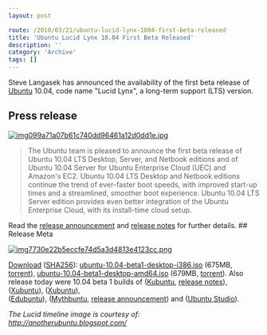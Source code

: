 ```yaml
---
layout: post

route: /2010/03/21/ubuntu-lucid-lynx-1004-first-beta-released
title: 'Ubuntu Lucid Lynx 10.04 First Beta Released'
description: ''
category: 'Archive'
tags: []
---
```


Steve Langasek has announced the availability of the first beta release of
<a href="ubuntu">Ubuntu</a> 10.04, code name "Lucid Lynx", a long-term support
(LTS) version.

## Press release

<a class="ph" href="/img/blog/img099a71a07b61c740dd96461a12d0dd1e.jpg" rel="lightbox[article]" title=""><img class="ph img-responsive img-rounded img-thumbnail" src="/img/blog/img099a71a07b61c740dd96461a12d0dd1e.jpg" alt="img099a71a07b61c740dd96461a12d0dd1e.jpg" title="" /></a>

<blockquote>The Ubuntu team is pleased to announce the first beta release of Ubuntu 10.04 LTS Desktop, Server, and Netbook editions and of Ubuntu 10.04 Server for Ubuntu Enterprise Cloud (UEC) 
and Amazon's EC2. Ubuntu 10.04 LTS Desktop and Netbook editions continue the trend of ever-faster boot speeds, with improved start-up times and a streamlined, smoother boot experience. Ubuntu 10.04 LTS Server edition provides even better integration of the Ubuntu Enterprise Cloud, with its install-time cloud setup.</blockquote> 
Read the <a class="ph" target="_blank" rel="noopener noreferrer" href="https://lists.ubuntu.com/archives/ubuntu-announce/2010-March/000129.html">release announcement</a> and <a class="ph" target="_blank" rel="noopener noreferrer" href="http://www.ubuntu.com/testing/lucid/beta1">release notes</a> for further details. 
## Release Meta

<a class="ph" href="/img/blog/img7730e22b5eccfe74d5a3d4813e4123cc.png" rel="lightbox[article]" title=""><img class="ph img-responsive img-rounded img-thumbnail" src="/img/blog/img7730e22b5eccfe74d5a3d4813e4123cc.png" alt="img7730e22b5eccfe74d5a3d4813e4123cc.png" title="" /></a>

<a class="ph" target="_blank" rel="noopener noreferrer" href="http://www.ubuntu.com/testing/lucid/beta1#Download">Download</a>
(<a class="ph" target="_blank" rel="noopener noreferrer" href="http://releases.ubuntu.com/releases/10.04/SHA256SUMS">SHA256</a>):
<a class="ph" target="_blank" rel="noopener noreferrer" href="http://releases.ubuntu.com/releases/10.04/ubuntu-10.04-beta1-desktop-i386.iso">ubuntu-10.04-beta1-desktop-i386.iso</a>
(675MB,
<a class="ph" target="_blank" rel="noopener noreferrer" href="http://releases.ubuntu.com/releases/10.04/ubuntu-10.04-beta1-desktop-i386.iso.torrent">torrent</a>),
<a class="ph" target="_blank" rel="noopener noreferrer" href="http://releases.ubuntu.com/releases/10.04/ubuntu-10.04-beta1-desktop-amd64.iso">ubuntu-10.04-beta1-desktop-amd64.iso</a>
(679MB,
<a class="ph" target="_blank" rel="noopener noreferrer" href="http://releases.ubuntu.com/releases/10.04/ubuntu-10.04-beta1-desktop-amd64.iso.torrent">torrent</a>).
Also release today were 10.04 beta 1 builds of
(<a class="ph" target="_blank" rel="noopener noreferrer" href="http://releases.ubuntu.com/kubuntu/10.04">Kubuntu</a>,
<a class="ph" target="_blank" rel="noopener noreferrer" href="https://wiki.kubuntu.org/LucidLynx/Beta1/Kubuntu">release
notes</a>),
(<a class="ph" target="_blank" rel="noopener noreferrer" href="http://cdimage.ubuntu.com/xubuntu/releases/lucid/beta-1/">Xubuntu</a>),
(<a class="ph" target="_blank" rel="noopener noreferrer" href="http://cdimage.ubuntu.com/xubuntu/releases/lucid/beta-1/">Xubuntu</a>),  
(<a class="ph" target="_blank" rel="noopener noreferrer" href="http://cdimage.ubuntu.com/edubuntu/releases/lucid/beta-1/">Edubuntu</a>),
(<a class="ph" target="_blank" rel="noopener noreferrer" href="http://cdimage.ubuntu.com/mythbuntu/releases/lucid/beta-1/">Mythbuntu</a>,
<a class="ph" target="_blank" rel="noopener noreferrer" href="http://www.mythbuntu.org/10.04/beta1">release
announcement</a>) and
(<a class="ph" target="_blank" rel="noopener noreferrer" href="http://cdimage.ubuntu.com/ubuntustudio/releases/lucid/beta-1/">Ubuntu
Studio</a>).

<em>The Lucid timeline image is courtesy of:
<a class="ph" target="_blank" rel="noopener noreferrer" href="http://anotherubuntu.blogspot.com/">http://anotherubuntu.blogspot.com/</a></em>
